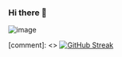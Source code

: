 ### Hi there 👋

![image](https://github.com/user-attachments/assets/f2d842fd-15a8-4900-975a-1a3ee9e9ee09)


[comment]: <> [![GitHub Streak](https://streak-stats.demolab.com?user=eric-z-lin&theme=dark&hide_border=true)](https://git.io/streak-stats)
